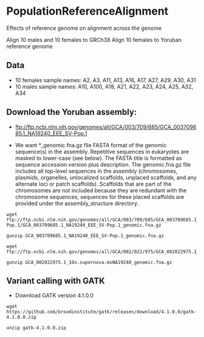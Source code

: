 # PopulationReferenceAlignment
Effects of reference genome on alignment across the genome

Align 10 males and 10 females to GRCh38
Align 10 females to Yoruban reference genome

## Data
* 10 females sample names: A2, A3, A11, A13, A16, A17, A27, A29, A30, A31
* 10 males sample names: A10, A100, A18, A21, A22, A23, A24, A25, A32, A34

## Download the Yoruban assembly:

* ftp://ftp.ncbi.nlm.nih.gov/genomes/all/GCA/003/709/685/GCA_003709685.1_NA19240_EEE_SV-Pop.1

* We want    *_genomic.fna.gz file
       FASTA format of the genomic sequence(s) in the assembly. Repetitive 
       sequences in eukaryotes are masked to lower-case (see below).
       The FASTA title is formatted as sequence accession.version plus 
       description. The genomic.fna.gz file includes all top-level sequences in
       the assembly (chromosomes, plasmids, organelles, unlocalized scaffolds,
       unplaced scaffolds, and any alternate loci or patch scaffolds). Scaffolds
       that are part of the chromosomes are not included because they are
       redundant with the chromosome sequences; sequences for these placed 
       scaffolds are provided under the assembly_structure directory.
       
```
wget ftp://ftp.ncbi.nlm.nih.gov/genomes/all/GCA/003/709/685/GCA_003709685.1_NA19240_EEE_SV-Pop.1/GCA_003709685.1_NA19240_EEE_SV-Pop.1_genomic.fna.gz

gunzip GCA_003709685.1_NA19240_EEE_SV-Pop.1_genomic.fna.gz
```

```
wget ftp://ftp.ncbi.nlm.nih.gov/genomes/all/GCA/002/022/975/GCA_002022975.1_10x.supernova.msNA19240/GCA_002022975.1_10x.supernova.msNA19240_genomic.fna.gz

gunzip GCA_002022975.1_10x.supernova.msNA19240_genomic.fna.gz
```

## Variant calling with GATK

* Download GATK version 4.1.0.0
```
wget https://github.com/broadinstitute/gatk/releases/download/4.1.0.0/gatk-4.1.0.0.zip

unzip gatk-4.1.0.0.zip
```


